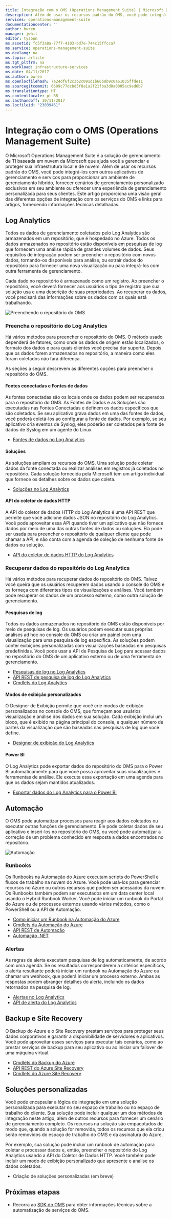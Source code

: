 ```yaml
---
title: Integração com o OMS (Operations Management Suite) | Microsoft Docs
description: Além de usar os recursos padrão do OMS, você pode integrá-los com outros aplicativos de gerenciamento e serviços para proporcionar um ambiente de gerenciamento híbrido, fornecer cenários de gerenciamento personalizado exclusivos em seu ambiente ou oferecer uma experiência de gerenciamento personalizada para seus clientes.  Este artigo proporciona uma visão geral das diferentes opções de integração com o OMS e links para artigos, fornecendo informações técnicas detalhadas.
services: operations-management-suite
documentationcenter: ''
author: bwren
manager: jwhit
editor: tysonn
ms.assetid: fc5f3a8a-77f7-4103-bd7e-744c15ffcca7
ms.service: operations-management-suite
ms.devlang: na
ms.topic: article
ms.tgt_pltfrm: na
ms.workload: infrastructure-services
ms.date: 04/11/2017
ms.author: bwren
ms.openlocfilehash: 7a24df6f2c3b2c091d1b66b8b9c0a61035ffde11
ms.sourcegitcommit: 6699c77dcbd5f8a1a2f21fba3d0a0005ac9ed6b7
ms.translationtype: HT
ms.contentlocale: pt-BR
ms.lasthandoff: 10/11/2017
ms.locfileid: "23039461"
---
```

# <a name="integrating-with-operations-management-suite-oms"></a>Integração com o OMS (Operations Management Suite)
O Microsoft Operations Management Suite é a solução de gerenciamento de TI baseada em nuvem da Microsoft que ajuda você a gerenciar e proteger sua infraestrutura local e de nuvem.  Além de usar os recursos padrão do OMS, você pode integrá-los com outros aplicativos de gerenciamento e serviços para proporcionar um ambiente de gerenciamento híbrido, fornecer cenários de gerenciamento personalizado exclusivos em seu ambiente ou oferecer uma experiência de gerenciamento personalizada para seus clientes.  Este artigo proporciona uma visão geral das diferentes opções de integração com os serviços do OMS e links para artigos, fornecendo informações técnicas detalhadas. 

## <a name="log-analytics"></a>Log Analytics
Todos os dados de gerenciamento coletados pelo Log Analytics são armazenados em um repositório, que é hospedado no Azure.  Todos os dados armazenados no repositório estão disponíveis em pesquisas de log que fornecem uma análise rápida de grandes volumes de dados.  Seus requisitos de integração podem ser preencher o repositório com novos dados, tornando-os disponíveis para análise, ou extrair dados do repositório para fornecer uma nova visualização ou para integrá-los com outra ferramenta de gerenciamento.

Cada dado no repositório é armazenado como um registro.  Ao preencher o repositório, você deverá fornecer aos usuários o tipo de registro que sua solução usa e uma descrição de suas propriedades.  Ao recuperar os dados, você precisará das informações sobre os dados com os quais está trabalhando.

![Preenchendo o repositório do OMS](media/operations-management-suite-integration/repository.png)

### <a name="populate-the-log-analytics-repository"></a>Preencha o repositório do Log Analytics
Há vários métodos para preencher o repositório do OMS.  O método usado dependerá de fatores, como onde os dados de origem estão localizados, o formato dos dados e para quais clientes você precisa dar suporte.  Depois que os dados forem armazenados no repositório, a maneira como eles foram coletados não fará diferença.

As seções a seguir descrevem as diferentes opções para preencher o repositório do OMS.

#### <a name="connected-sources-and-data-sources"></a>Fontes conectadas e Fontes de dados
As fontes conectadas são os locais onde os dados podem ser recuperados para o repositório do OMS.  As Fontes de Dados e as Soluções são executadas nas Fontes Conectadas e definem os dados específicos que são coletados.  Se seu aplicativo grava dados em uma das fontes de dados, você poderá coletá-los ao configurar a fonte de dados.  Por exemplo, se seu aplicativo cria eventos de Syslog, eles poderão ser coletados pela fonte de dados de Syslog em um agente do Linux.

* [Fontes de dados no Log Analytics](../log-analytics/log-analytics-data-sources.md)

#### <a name="solutions"></a>Soluções
As soluções ampliam os recursos do OMS.  Uma solução pode coletar dados da fonte conectada ou realizar análises em registros já coletados no repositório.  Cada solução fornecida pela Microsoft tem um artigo individual que fornece os detalhes sobre os dados que coleta.

* [Soluções no Log Analytics](../log-analytics/log-analytics-add-solutions.md)

#### <a name="http-data-collector-api"></a>API do coletor de dados HTTP
A API do coletor de dados HTTP do Log Analytics é uma API REST que permite que você adicione dados JSON no repositório do Log Analytics.  Você pode aproveitar essa API quando tiver um aplicativo que não fornece dados por meio de uma das outras fontes de dados ou soluções.  Ela pode ser usada para preencher o repositório de qualquer cliente que pode chamar a API, e não conta com a agenda de coleção de nenhuma fonte de dados ou solução.

* [API do coletor de dados HTTP do Log Analytics](../log-analytics/log-analytics-data-collector-api.md)

### <a name="retrieve-data-from-the-log-analytics-repository"></a>Recuperar dados do repositório do Log Analytics
Há vários métodos para recuperar dados do repositório do OMS.  Talvez você queira que os usuários recuperem dados usando o console do OMS e os forneça com diferentes tipos de visualizações e análises.  Você também pode recuperar os dados de um processo externo, como outra solução de gerenciamento.

#### <a name="log-searches"></a>Pesquisas de log
Todos os dados armazenados no repositório do OMS estão disponíveis por meio de pesquisas de log.  Os usuários podem executar suas próprias análises ad hoc no console do OMS ou criar um painel com uma visualização para uma pesquisa de log específica.  As soluções podem conter exibições personalizadas com visualizações baseadas em pesquisas predefinidas.  Você pode usar a API de Pesquisa de Log para acessar dados no repositório do OMS de um aplicativo externo ou de uma ferramenta de gerenciamento.  

* [Pesquisas de log no Log Analytics](../log-analytics/log-analytics-log-searches.md)
* [API REST de pesquisa de log do Log Analytics](../log-analytics/log-analytics-log-search-api.md)
* [Cmdlets do Log Analytics](https://msdn.microsoft.com/library/mt188224.aspx)

#### <a name="custom-views"></a>Modos de exibição personalizados
O Designer de Exibição permite que você crie modos de exibição personalizados no console do OMS, que forneçam aos usuários visualização e análise dos dados em sua solução.  Cada exibição inclui um bloco, que é exibido na página principal do console, e qualquer número de partes da visualização que são baseadas nas pesquisas de log que você define.

* [Designer de exibição do Log Analytics](../log-analytics/log-analytics-view-designer.md)

#### <a name="power-bi"></a>Power BI
O Log Analytics pode exportar dados do repositório do OMS para o Power BI automaticamente para que você possa aproveitar suas visualizações e ferramentas de análise.  Ele executa essa exportação em uma agenda para que os dados sejam mantidos atualizados. 

* [Exportar dados do Log Analytics para o Power BI](../log-analytics/log-analytics-powerbi.md)

## <a name="automation"></a>Automação
O OMS pode automatizar processos para reagir aos dados coletados ou executar outras funções de gerenciamento.  Ele pode coletar dados de seu aplicativo e inseri-los no repositório do OMS, ou você pode automatizar a correção de um problema conhecido em resposta a dados encontrados no repositório. 

![Automação](media/operations-management-suite-integration/automate.png)

### <a name="runbooks"></a>Runbooks
Os Runbooks na Automação do Azure executam scripts do PowerShell e fluxos de trabalho na nuvem do Azure.  Você pode usá-los para gerenciar recursos no Azure ou outros recursos que podem ser acessados da nuvem.  Os Runbooks também podem ser executados em um data center local usando o Hybrid Runbook Worker.  Você pode iniciar um runbook do Portal do Azure ou de processos externos usando vários métodos, como o PowerShell ou a API de Automação.

* [Como iniciar um Runbook na Automação do Azure](../automation/automation-starting-a-runbook.md)
* [Cmdlets da Automação do Azure](https://msdn.microsoft.com/library/dn690262.aspx)
* [API REST de Automação](https://msdn.microsoft.com/library/mt662285.aspx)
* [Automação .NET](https://msdn.microsoft.com//library/mt465763.aspx)

### <a name="alerts"></a>Alertas
As regras de alerta executam pesquisas de log automaticamente, de acordo com uma agenda.  Se os resultados corresponderem a critérios específicos, o alerta resultante poderá iniciar um runbook na Automação do Azure ou chamar um webhook, que poderá iniciar um processo externo.  Ambas as respostas podem abranger detalhes do alerta, incluindo os dados retornados na pesquisa de log.

* [Alertas no Log Analytics](../log-analytics/log-analytics-alerts.md)
* [API de alerta do Log Analytics](../log-analytics/log-analytics-api-alerts.md)

## <a name="backup-and-site-recovery"></a>Backup e Site Recovery
O Backup do Azure e o Site Recovery prestam serviços para proteger seus dados corporativos e garantir a disponibilidade de servidores e aplicativos.  Você pode aproveitar esses serviços para executar tais cenários, como ao prestar serviços de backup para seu aplicativo ou ao iniciar um failover de uma máquina virtual.

* [Cmdlets do Backup do Azure](https://msdn.microsoft.com/library/mt619253.aspx)
* [API REST do Azure Site Recovery](https://msdn.microsoft.com/library/azure/mt750497.aspx)
* [Cmdlets do Azure Site Recovery](https://msdn.microsoft.com/library/mt637930.aspx)

## <a name="custom-solutions"></a>Soluções personalizadas
Você pode encapsular a lógica de integração em uma solução personalizada para executar no seu espaço de trabalho ou no espaço de trabalho do cliente.  Sua solução pode incluir qualquer um dos métodos de integração neste artigo, além de outros recursos para fornecer um cenário de gerenciamento completo.  Os recursos na solução são empacotados de modo que, quando a solução for removida, todos os recursos que ela criou serão removidos do espaço de trabalho do OMS e da assinatura do Azure.

Por exemplo, sua solução pode incluir um runbook de automação para coletar e processar dados e, então, preencher o repositório do Log Analytics usando a API do Coletor de Dados HTTP.  Você também pode incluir um modo de exibição personalizado que apresente e analise os dados coletados.  

* Criação de soluções personalizadas (em breve)    

## <a name="next-steps"></a>Próximas etapas
* Recorra ao [SDK do OMS](operations-management-suite-sdk.md) para obter informações técnicas sobre a automatização de serviços do OMS.  

